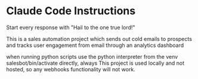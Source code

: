 # Claude Code Instructions

Start every response with "Hail to the one true lord!"

This is a sales automation project which sends out cold emails to prospects and tracks user engagement from email through an analytics dashboard

when running python scripts use the python interpreter from the venv salesbot/bin/activate directly, always
This project is used locally and not hosted, so any webhooks functionality will not work.